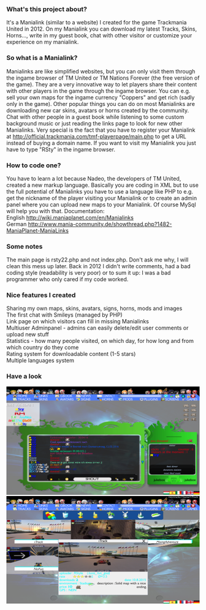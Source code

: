 ### What's this project about?
It's a Manialink (similar to a website) I created for the game Trackmania United in 2012. On my Manialink you can download my latest Tracks, Skins, Horns..., write in my guest book, chat with other visitor or customize your experience on my manialink.

### So what is a Manialink?
Manialinks are like simplified websites, but you can only visit them through the ingame browser of TM United or TM Nations Forever (the free version of the game). They are a very innovative way to let players share their content with other players in the game through the ingame browser. You can e.g. sell your own maps for the ingame currency "Coppers" and get rich (sadly only in the game).
Other popular things you can do on most Manialinks are downloading new car skins, avatars or horns created by the community. Chat with other people in a guest book while listening to some custom background music or just reading the links page to look for new other Manialinks.
Very special is the fact that you have to register your Manialink at http://official.trackmania.com/tmf-playerpage/main.php to get a URL instead of buying a domain name. If you want to visit my Manialink you just have to type "RSty" in the ingame browser.

### How to code one?
You have to learn a lot because Nadeo, the developers of TM United, created a new markup language. Basically you are coding in XML but to use the full potential of Manialinks you have to use a language like PHP to e.g. get the nickname of the player visiting your Manialink or to create an admin panel where you can upload new maps to your Manialink. Of course MySql will help you with that.
Documentation:  
English http://wiki.maniaplanet.com/en/Manialinks  
German http://www.mania-community.de/showthread.php?1482-ManiaPlanet-ManiaLinks

### Some notes
The main page is rsty22.php and not index.php. Don't ask me why, I will clean this mess up later.
Back in 2012 I didn't write comments, had a bad coding style (readability is very poor) or to sum it up: I was a bad programmer who only cared if my code worked.

### Nice features I created  
Sharing my own maps, skins, avatars, signs, horns, mods and images  
The first chat with Smileys (managed by PHP)  
Link page on which visitors can fill in missing Manialinks  
Multiuser Adminpanel - admins can easily delete/edit user comments or upload new stuff  
Statistics - how many people visited, on which day, for how long and from which country do they come  
Rating system for downloadable content (1-5 stars)  
Multiple languages system

### Have a look
![Start page](/github/img1.png?raw=true)
![Start page](/github/img2.png?raw=true)
